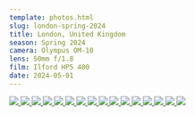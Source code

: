 ```yaml
---
template: photos.html
slug: london-spring-2024
title: London, United Kingdom
season: Spring 2024
camera: Olympus OM-10
lens: 50mm f/1.8
film: Ilford HP5 400
date: 2024-05-01
---
```



<div class="image-grid">
  <a href="https://cdn.icyphox.sh/film/2024/spring/london/IMG_0002_03.jpg">
    <img src="https://cdn.icyphox.sh/fit?url=http://files.garage.koti.lan/film/2024/spring/london/IMG_0002_03.jpg&width=1000&height=1000" />
  </a>
  <a href="https://cdn.icyphox.sh/film/2024/spring/london/IMG_0003_03.jpg">
    <img src="https://cdn.icyphox.sh/fit?url=http://files.garage.koti.lan/film/2024/spring/london/IMG_0003_03.jpg&width=1000&height=1000" />
  </a>
  <a href="https://cdn.icyphox.sh/film/2024/spring/london/IMG_0005_02.jpg">
    <img src="https://cdn.icyphox.sh/fit?url=http://files.garage.koti.lan/film/2024/spring/london/IMG_0005_02.jpg&width=1000&height=1000" />
  </a>
  <a href="https://cdn.icyphox.sh/film/2024/spring/london/IMG_0006_03.jpg">
    <img src="https://cdn.icyphox.sh/fit?url=http://files.garage.koti.lan/film/2024/spring/london/IMG_0006_03.jpg&width=1000&height=1000" />
  </a>
  <a href="https://cdn.icyphox.sh/film/2024/spring/london/IMG_0008_06.jpg">
    <img src="https://cdn.icyphox.sh/fit?url=http://files.garage.koti.lan/film/2024/spring/london/IMG_0008_06.jpg&width=1000&height=1000" />
  </a>
  <a href="https://cdn.icyphox.sh/film/2024/spring/london/IMG_0015_01.jpg">
    <img src="https://cdn.icyphox.sh/fit?url=http://files.garage.koti.lan/film/2024/spring/london/IMG_0015_01.jpg&width=1000&height=1000" />
  </a>
  <a href="https://cdn.icyphox.sh/film/2024/spring/london/IMG_0018_04.jpg">
    <img src="https://cdn.icyphox.sh/fit?url=http://files.garage.koti.lan/film/2024/spring/london/IMG_0018_04.jpg&width=1000&height=1000" />
  </a>
  <a href="https://cdn.icyphox.sh/film/2024/spring/london/IMG_0019_01.jpg">
    <img src="https://cdn.icyphox.sh/fit?url=http://files.garage.koti.lan/film/2024/spring/london/IMG_0019_01.jpg&width=1000&height=1000" />
  </a>
  <a href="https://cdn.icyphox.sh/film/2024/spring/london/IMG_0020_02.jpg">
    <img src="https://cdn.icyphox.sh/fit?url=http://files.garage.koti.lan/film/2024/spring/london/IMG_0020_02.jpg&width=1000&height=1000" />
  </a>
  <a href="https://cdn.icyphox.sh/film/2024/spring/london/IMG_0021_02.jpg">
    <img src="https://cdn.icyphox.sh/fit?url=http://files.garage.koti.lan/film/2024/spring/london/IMG_0021_02.jpg&width=1000&height=1000" />
  </a>
  <a href="https://cdn.icyphox.sh/film/2024/spring/london/IMG_0022_02.jpg">
    <img src="https://cdn.icyphox.sh/fit?url=http://files.garage.koti.lan/film/2024/spring/london/IMG_0022_02.jpg&width=1000&height=1000" />
  </a>
  <a href="https://cdn.icyphox.sh/film/2024/spring/london/IMGx_0001_01.jpg">
    <img src="https://cdn.icyphox.sh/fit?url=http://files.garage.koti.lan/film/2024/spring/london/IMGx_0001_01.jpg&width=1000&height=1000" />
  </a>
  <a href="https://cdn.icyphox.sh/film/2024/spring/london/IMGx_0004.jpg">
    <img src="https://cdn.icyphox.sh/fit?url=http://files.garage.koti.lan/film/2024/spring/london/IMGx_0004.jpg&width=1000&height=1000" />
  </a>
  <a href="https://cdn.icyphox.sh/film/2024/spring/london/IMGx_0006_01.jpg">
    <img src="https://cdn.icyphox.sh/fit?url=http://files.garage.koti.lan/film/2024/spring/london/IMGx_0006_01.jpg&width=1000&height=1000" />
  </a>
  <a href="https://cdn.icyphox.sh/film/2024/spring/london/IMGx_0008.jpg">
    <img src="https://cdn.icyphox.sh/fit?url=http://files.garage.koti.lan/film/2024/spring/london/IMGx_0008.jpg&width=1000&height=1000" />
  </a>
  <a href="https://cdn.icyphox.sh/film/2024/spring/london/IMGx_0015.jpg">
    <img src="https://cdn.icyphox.sh/fit?url=http://files.garage.koti.lan/film/2024/spring/london/IMGx_0015.jpg&width=1000&height=1000" />
  </a>
</div>
